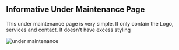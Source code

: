 <h2>Informative Under Maintenance Page</h2>
<p>This under maintenance page is very simple. It only contain the Logo, services and contact. It doesn't have excess styling</p>
<img src="https://generah.com/under_maintenance.png" alt="under maintenance">